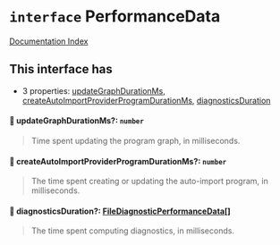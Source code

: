 # `interface` PerformanceData

[Documentation Index](../README.md)

## This interface has

- 3 properties:
[updateGraphDurationMs](#-updategraphdurationms-number),
[createAutoImportProviderProgramDurationMs](#-createautoimportproviderprogramdurationms-number),
[diagnosticsDuration](#-diagnosticsduration-filediagnosticperformancedata)


#### 📄 updateGraphDurationMs?: `number`

> Time spent updating the program graph, in milliseconds.



#### 📄 createAutoImportProviderProgramDurationMs?: `number`

> The time spent creating or updating the auto-import program, in milliseconds.



#### 📄 diagnosticsDuration?: [FileDiagnosticPerformanceData](../interface.FileDiagnosticPerformanceData/README.md)\[]

> The time spent computing diagnostics, in milliseconds.



